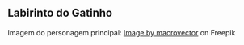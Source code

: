 ## Labirinto do Gatinho

Imagem do personagem principal: 
<a href="https://www.freepik.com/free-vector/set-cute-cartoon-kitties-cats-with-different-colored-fur-markings-standing-sitting-walking_10600440.htm">Image by macrovector</a> on Freepik
